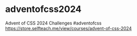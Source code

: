 # adventofcss2024
Advent of CSS 2024 Challenges
#adventofcss
https://store.selfteach.me/view/courses/advent-of-css-2024
